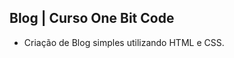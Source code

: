 
<h2> Blog | Curso One Bit Code </h2>
<ul>
  <li>
      Criação de Blog simples utilizando HTML e CSS. 
  </li>
  </ul>
